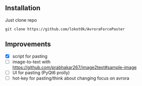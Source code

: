 ## Installation ##
Just clone repo 

`git clone https://github.com/lokot0k/AvroraForcePaster`
## Improvements ##

-[X] script for pasting
-[ ] image-to-text with https://github.com/prabhakar267/image2text#sample-image
-[ ] UI for pasting (PyQt6 prolly)
-[ ] hot-key for pasting/think about changing focus on avrora